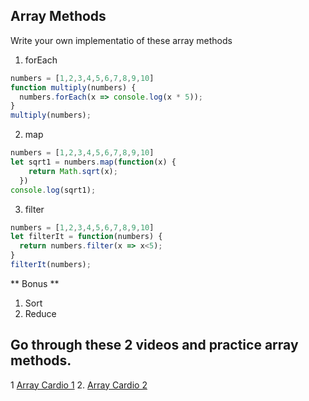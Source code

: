 ## Array Methods

Write your own implementatio of these array methods
  1. forEach
```js
numbers = [1,2,3,4,5,6,7,8,9,10]
function multiply(numbers) {
  numbers.forEach(x => console.log(x * 5));
}
multiply(numbers);
```
  2. map
```js
numbers = [1,2,3,4,5,6,7,8,9,10]
let sqrt1 = numbers.map(function(x) {
	return Math.sqrt(x);
  })
console.log(sqrt1);
```
  3. filter 
```js
numbers = [1,2,3,4,5,6,7,8,9,10]
let filterIt = function(numbers) {
  return numbers.filter(x => x<5);
}
filterIt(numbers);
```
** Bonus **
  1. Sort
  2. Reduce

## Go through these 2 videos and practice array methods.

1 [Array Cardio 1](https://www.youtube.com/watch?v=HB1ZC7czKRs&list=PLu8EoSxDXHP6CGK4YVJhL_VWetA865GOH&index=4)
2. [Array Cardio 2](https://www.youtube.com/watch?v=QNmRfyNg1lw&list=PLu8EoSxDXHP6CGK4YVJhL_VWetA865GOH&index=7)